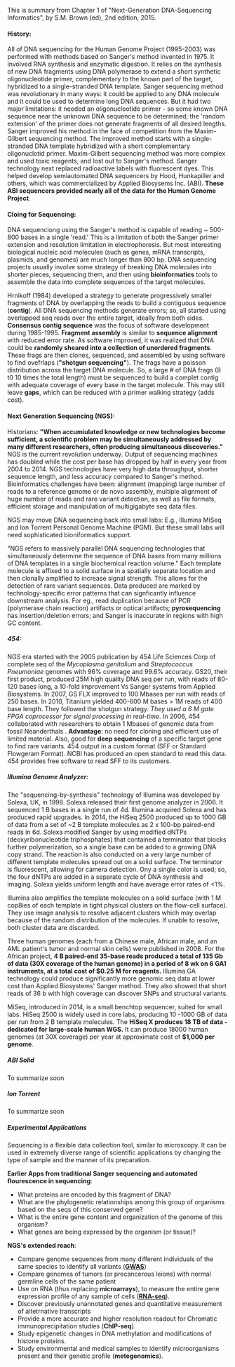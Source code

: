 This is summary from Chapter 1 of "Next-Generation DNA-Sequencing Informatics", by S.M. Brown (ed), 2nd edition, 2015.

#### History: 

All of DNA sequencing for the  Human Genome Project (1995-2003) was performed with methods based on Sanger's method invented in 1975. It involved RNA synthesis and enzymatic digestion. It relies on the synthesis of new DNA fragments using DNA polymerase to extend a short synthetic oligonucleotide primer, complementary to the known part of the target,  hybridized to a single-stranded DNA template. Sanger sequencing method was revolutionary in many ways: it could be applied to any DNA molecule and it could be used to determine long DNA sequences. But it had two major limitations: it needed an oligonucleotide primer - so some known DNA sequence near the unknown DNA sequence to be determined; the 'random extension' of the primer does not generate fragments of all desired lengths. Sanger improved his method in the face of competition from the Maxim-Gilbert sequencing method. The improved method starts with a single-stranded DNA template hybridized with a short complementary oligonuclotid primer. Maxim-Gilbert sequencing method was more complex and used toxic reagents, and lost out to Sanger's method. Sanger technology next replaced radioactive labels with fluorescent dyes. This helped develop semiautomated DNA sequencers by Hood, Hunkapiller and others, which was commercialized by Applied Biosysems Inc. (ABI). **These ABI sequencers provided nearly all of the data for the Human Genome Project**.

#### Cloing for Sequencing:

DNA sequenciong using the Sanger's method is capable of reading ~ 500-800 bases in a single 'read.' This is a limitation of both the Sanger primer extension and resolution limitation in electrophoresis. But most interesting biological nucleic acid molecules (such as genes, mRNA transcripts, plasmids, and genomes) are much longer than 800 bp. DNA sequencing projects usually involve some strategy of breaking DNA molecules into shorter pieces, sequencing them, and then using **bioinformatics** tools to assemble the data into complete sequences of the target molecules.

Hrnikoff (1984) developed a strategy to generate progressively smaller fragments of DNA by overlapping the reads to build a contiguous sequence (**contig**). All DNA sequencing methods generate errors; so, all started using overlapped seq reads over the entire target, ideally from both sides. **Consensus contig sequence** was the focus of software development during 1985-1995. **Fragment assembly** is similar to **sequence alignment** with reduced error rate. As software improved, it was realized that DNA could be **randomly sheared into a collection of unordered fragments**. These frags are then clones, sequenced, and assembled by using software to find ovefrlaps (**"shotgun sequencing"**). The frags have a poisson distribution across the target DNA molecule. So, a large # of DNA frags (8 t0 10 times the total length) must be sequenced to build a complet contig with adequate coverage of every base in the target molecule. This may still leave **gaps**, which can be reduced with a primer walking strategy (adds cost). 

#### Next Generation Sequencing (NGS): 

Historians: **"When accumiulated knowledge or new technologies become sufficient, a scientific problem may be simultaneously addressed by many different researchers, often producing simultaneous discoveries."** NGS is the current revolution underway. Output of sequencing machines has doubled while the cost per base has dropped by half in every year from 2004 to 2014. NGS technologies have very high data throughput, shorter sequence length, and less accuracy compared to Sanger's method. Bioinformatics challenges have been: alignment (mapping) large number of reads to a reference genome or de novo assembly, multiple alignment of huge number of reads and rare variant detection, as well as file formats, efficient storage and manipulation of multigigabyte seq data files. 

NGS may move DNA sequencing back into small labs: E.g., Illumina MiSeq and Ion Torrent Personal Genome Machine (PGM). But these small labs will need sophisticated bioniformatics support.

"NGS refers to massively parallel DNA sequencing technologies that simultaneously determine the sequence of DNA bases from many millions of DNA templates in a single biochemical reaction volume." Each template molecule is affixed to a solid surface in a spatially separate location and then clonally amplified to increase signal strength. This allows for the detection of rare variant sequences. Data produced are marked by technology-specific error patterns that can signficantly influence downstream analysis. For eg., read duplication because of PCR (polymerase chain reaction) artifacts or optical artifacts; **pyrosequencing** has insertion/deletion errors; and Sanger is inaccurate in regions with high GC content. 

##### 454: 

NGS era started with the 2005 publication by 454 Life Sciences Corp of complete seq of the *Mycoplasma genitalium* and *Streptococcus Pneumoniae* genomes with 96% coverage and 99.6% accuracy. GS20, their first product, produced 25M high quality DNA seq per run, with reads of 80-120 bases long, a 10-fold improvement Vs Sanger systems from Applied Biosystems. In 2007, GS FLX improved to 100 Mbases per run with reads of 250 bases. In 2010, Titanium yielded 400-600 M bases  > 1M reads of 400 base length. They followed the shotgun strategy. *They used a 6 M gate FPGA coprocessor for signal processing in real-time*. 
In 2006, 454 collaborated with researchers to obtain 1 Mbases of genomic data from  fossil Neanderthals . **Advantage**: no need for cloning and efficient use of limited material. Also, good for **deep sequencing** of a specific target gene to find rare variants. 454 output in a custom format (SFF or Standard Flowgeram Format). NCBI has produced an open standard to read this data. 454 provides free software to read SFF to its customers. 

##### Illumina Genome Analyzer:

The "sequencing-by-synthesis" technology of Illumina was developed by Solexa, UK, in 1998. Solexa released their first genome analyzer in 2006. It sequenced 1 B bases in a single run of 4d. Illumina acquired Solexa and has produced rapid upgrades. In 2014, the HiSeq 2500 produced up to 1000 GB of data from a set of ~2 B template molecules as 2 x 100-bp paired-end reads in 6d. 
Solexa modified Sanger by using modified dNTPs (deoxyribonucleotide triphosphates) that contained a terminator that blocks further polymerization, so a single base can be added to a growing DNA copy strand. The reaction is also conducted on a very large number of different template molecules spread out on a solid surface. The terminator is fluorescent, allowing for camera detection. Ony a single color is used; so, the four dNTPs are added in a separate cycle of DNA synthesis and imaging. Solexa yields uniform length and have average error rates of <1%. 

Illumina also amplifies the template molecules on a solid surface (with 1 M cop8ies of each template in tight physical clusters on the flow-cell surface). They use image analysis to resolve adjacent clusters which may overlap because of the random distribution of the molecules. If unable to resolve, both cluster data are discarded. 

Three human genomes (each from a Chinese male, African male, and an AML patient's tumor and normal skin cells) were published in 2008. For the African project, **4 B paired-end 35-base reads produced a total of 135 Gb of data (30X coverage of the human genome) in a period of 8 wk on 6 GA1 instruments, at a total cost of $0.25 M for reagents.** Illumina GA technology could produce significantly more genomic seq data at lower cost than Applied Biosystems' Sanger method. They also showed that short reads of 36 b with high coverage can discover SNPs and structural variants. 

MiSeq, introduced in 2014, is a small benchtop sequencer, suited for small labs. HiSeq 2500  is widely used in core labs, producing 10 -1000 GB of data per run from 2 B template molecules. The **HiSeq X produces 18 TB of data - dedicated for large-scale human WGS.** It can produce 18000 human genomes (at 30X coverage) per year at approximate cost of **$1,000 per genome**. 

##### ABI Solid

To summarize soon

##### Ion Torrent

To summarize soon

##### Experimental Applications

Sequencing is a flexible data collection tool, similar to microscopy. It can be used in extremely diverse range of scientific applications by changing the type of sample and the manner of its preparation. 

**Earlier Apps from traditional Sanger sequencing and automated flourescence in sequencing**: 
* What proteins are encoded by this fragment of DNA? 
* What are the phylogenetic relationships among this group of organisms based on the seqs of this conserved gene? 
* What is the entire gene content and organization of the genome of this organism?
* What genes are being expressed by the organism (or tissue)?

**NGS's extended reach**:
* Compare genome sequences from many different individuals of the same species to identify all variants (**[GWAS](https://en.wikipedia.org/wiki/Genome-wide_association_study)**)
* Compare genomes of tumors (or precancerous leions) with normal germline cells of the same patient
* Use on RNA (thus replacing **microarrays**), to measure the entire gene expression profile of any sample of cells (**[RNA-seq](https://en.wikipedia.org/wiki/RNA-Seq)**).
* Discover previously unannotated genes and quantitative measurement of altetrnative transcripts
* Provide a more accurate and higher resolution readout for Chromatic immunoprecipitation studies (**ChIP-seq**).
* Study epigenetic changes in DNA methylation and modifications of histone proteins. 
* Study environmental and medical samples to identify microorganisms present and their genetic profile (**metegenomics**).

